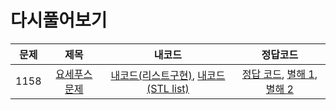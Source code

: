 # 다시풀어보기


| 문제 | 제목 | 내코드 | 정답코드 |
| :--: | :--: | :--: | :--: |
| 1158 | [요세푸스 문제](https://www.acmicpc.net/problem/1158) | [내코드(리스트구현)](../0x04_연결리스트/1158_요세푸스_연결리스트구현사용.cpp), [내코드(STL list)](../0x04_연결리스트/1158_요세푸스_STL_list사용.cpp) | [정답 코드](https://github.com/encrypted-def/basic-algo-lecture/blob/master/0x04/solutions/1158.cpp), [별해 1](https://github.com/encrypted-def/basic-algo-lecture/blob/master/0x04/solutions/1158_1.cpp), [별해 2](https://github.com/encrypted-def/basic-algo-lecture/blob/master/0x04/solutions/1158_2.cpp) |